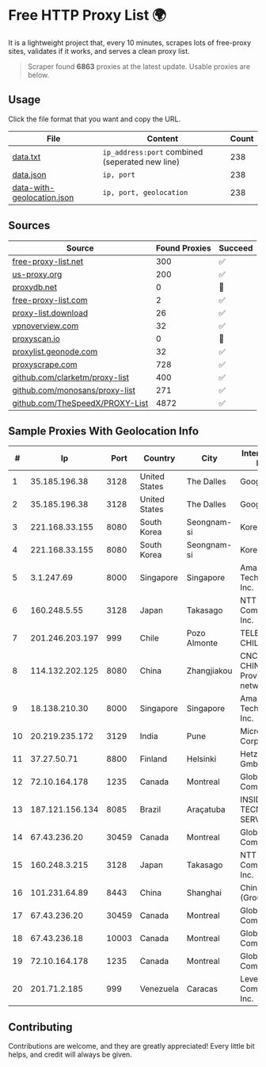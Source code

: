 
# Free HTTP Proxy List 🌍

It is a lightweight project that, every 10 minutes, scrapes lots of free-proxy sites, validates if it works, and serves a clean proxy list.


> Scraper found **6863** proxies at the latest update. Usable proxies are below.

## Usage

Click the file format that you want and copy the URL.


|File|Content|Count|
|----|-------|-----|
|[data.txt](https://raw.githubusercontent.com/themiralay/Proxy-List-World/master/data.txt)|`ip_address:port` combined (seperated new line)|238|
|[data.json](https://raw.githubusercontent.com/themiralay/Proxy-List-World/master/data.json)|`ip, port`|238|
|[data-with-geolocation.json](https://raw.githubusercontent.com/themiralay/Proxy-List-World/master/data-with-geolocation.json)|`ip, port, geolocation`|238|

## Sources

|Source|Found Proxies|Succeed|
|------|-------------|-------|
|[free-proxy-list.net](https://free-proxy-list.net)|300|✅|
|[us-proxy.org](https://www.us-proxy.org)|200|✅|
|[proxydb.net](http://proxydb.net)|0|🚫|
|[free-proxy-list.com](https://free-proxy-list.com/?page=&port=&type%5B%5D=http&type%5B%5D=https&up_time=0&search=Search)|2|✅|
|[proxy-list.download](https://www.proxy-list.download/HTTP)|26|✅|
|[vpnoverview.com](https://vpnoverview.com/privacy/anonymous-browsing/free-proxy-servers)|32|✅|
|[proxyscan.io](https://www.proxyscan.io)|0|🚫|
|[proxylist.geonode.com](https://proxylist.geonode.com/api/proxy-list?limit=300&page=1&sort_by=lastChecked&sort_type=desc&protocols=http,https)|32|✅|
|[proxyscrape.com](https://api.proxyscrape.com/v2/?request=displayproxies&protocol=http&timeout=10000&country=all&ssl=all&anonymity=all)|728|✅|
|[github.com/clarketm/proxy-list](https://raw.githubusercontent.com/clarketm/proxy-list/master/proxy-list-raw.txt)|400|✅|
|[github.com/monosans/proxy-list](https://raw.githubusercontent.com/monosans/proxy-list/main/proxies/http.txt)|271|✅|
|[github.com/TheSpeedX/PROXY-List](https://raw.githubusercontent.com/TheSpeedX/PROXY-List/master/http.txt)|4872|✅|


## Sample Proxies With Geolocation Info

|#|Ip|Port|Country|City|Internet Service Provider|
|-|--|----|-------|----|-------------------------|
|1|35.185.196.38|3128|United States|The Dalles|Google LLC|
|2|35.185.196.38|3128|United States|The Dalles|Google LLC|
|3|221.168.33.155|8080|South Korea|Seongnam-si|Korea Telecom|
|4|221.168.33.155|8080|South Korea|Seongnam-si|Korea Telecom|
|5|3.1.247.69|8000|Singapore|Singapore|Amazon Technologies Inc.|
|6|160.248.5.55|3128|Japan|Takasago|NTT PC Communications, Inc.|
|7|201.246.203.197|999|Chile|Pozo Almonte|TELEFÓNICA CHILE S.A.|
|8|114.132.202.125|8080|China|Zhangjiakou|CNC Group CHINA169 Hebei Province network|
|9|18.138.210.30|8000|Singapore|Singapore|Amazon Technologies Inc.|
|10|20.219.235.172|3129|India|Pune|Microsoft Corporation|
|11|37.27.50.71|8800|Finland|Helsinki|Hetzner Online GmbH|
|12|72.10.164.178|1235|Canada|Montreal|GloboTech Communications|
|13|187.121.156.134|8085|Brazil|Araçatuba|INSIDE TECNOLOGIA E SERVIÇOS LTDA|
|14|67.43.236.20|30459|Canada|Montreal|GloboTech Communications|
|15|160.248.3.215|3128|Japan|Takasago|NTT PC Communications, Inc.|
|16|101.231.64.89|8443|China|Shanghai|China Telecom (Group)|
|17|67.43.236.20|30459|Canada|Montreal|GloboTech Communications|
|18|67.43.236.18|10003|Canada|Montreal|GloboTech Communications|
|19|72.10.164.178|1235|Canada|Montreal|GloboTech Communications|
|20|201.71.2.185|999|Venezuela|Caracas|Level 3 Communications, Inc.|



## Contributing

Contributions are welcome, and they are greatly appreciated! Every
little bit helps, and credit will always be given.

